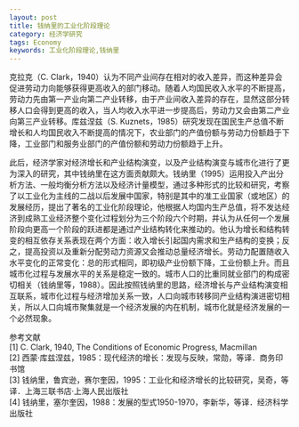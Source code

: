 ```yaml
---
layout: post
title: 钱纳里的工业化阶段理论
category: 经济学研究
tags: Economy
keywords: 工业化阶段理论,钱纳里
---
```


克拉克（C. Clark，1940）认为不同产业间存在相对的收入差异，而这种差异会促进劳动力向能够获得更高收入的部门移动。随着人均国民收入水平的不断提高，劳动力先由第一产业向第二产业转移，由于产业间收入差异的存在，显然这部分转移人口会得到更高的收入，当人均收入水平进一步提高后，劳动力又会由第二产业向第三产业转移。库兹涅兹（S. Kuznets，1985）研究发现在国民生产总值不断增长和人均国民收入不断提高的情况下，农业部门的产值份额与劳动力份额趋于下降，工业部门和服务业部门的产值份额和劳动力份额趋于上升。

此后，经济学家对经济增长和产业结构演变，以及产业结构演变与城市化进行了更为深入的研究，其中钱纳里在这方面贡献颇大。钱纳里（1995）运用投入产出分析方法、一般均衡分析方法以及经济计量模型，通过多种形式的比较和研究，考察了以工业化为主线的二战以后发展中国家，特别是其中的准工业国家（或地区）的发展经历，提出了著名的工业化阶段理论，他根据人均国内生产总值，将不发达经济到成熟工业经济整个变化过程划分为三个阶段六个时期，并认为从任何一个发展阶段向更高一个阶段的跃进都是通过产业结构转化来推动的。他认为增长和结构转变的相互依存关系表现在两个方面：收入增长引起国内需求和生产结构的变换；反之，提高投资以及重新分配劳动力资源又会推动总量经济增长。劳动力配置随收入水平变化的正常变化：总的形式相同，即初级产业份额下降，工业份额上升。而且城市化过程与发展水平的关系是稳定一致的。城市人口的比重同就业部门的构成密切相关（钱纳里等，1988）。因此按照钱纳里的思路，经济增长与产业结构演变相互联系，城市化过程与经济增加关系一致，人口向城市转移同产业结构演进密切相关，所以人口向城市聚集就是一个经济发展的内在机制，城市化就是经济发展的一个必然现象。

参考文献<br>
[1] C. Clark, 1940, The Conditions of Economic Progress, Macmillan<br>
[2] 西蒙·库兹涅兹，1985：现代经济的增长：发现与反映，常勋，等译．商务印书馆<br>
[3] 钱纳里，鲁宾逊，赛尔奎因，1995：工业化和经济增长的比较研究，吴奇，等译．上海三联书店·上海人民出版社<br>
[4] 钱纳里，塞尔奎因，1988：发展的型式1950-1970，李新华，等译．经济科学出版社<br>
